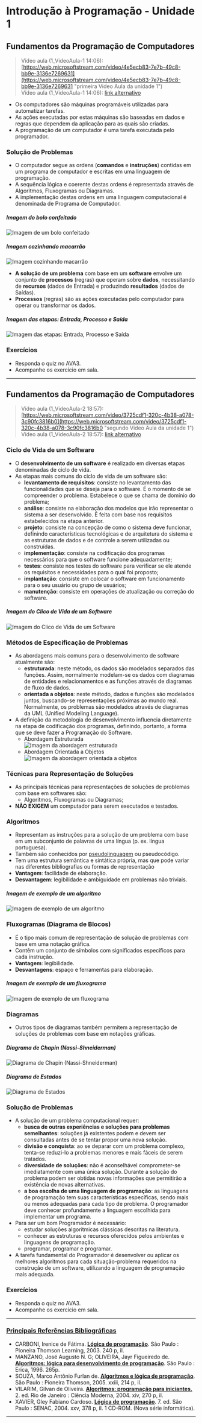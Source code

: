# Introdução à Programação - Unidade 1

## Fundamentos da Programação de Computadores
> Vídeo aula (1_VideoAula-1 14:06):
> [https://web.microsoftstream.com/video/4e5ecb83-7e7b-49c8-bb9e-3136e7269631](https://web.microsoftstream.com/video/4e5ecb83-7e7b-49c8-bb9e-3136e7269631
> "primeira Video Aula da unidade 1")<br>
> Vídeo aula (1_VideoAula-1 14:06): [link
> alternativo](https://furb-my.sharepoint.com/:v:/g/personal/dalton_furb_br/EdPfGQHjAiZGnMaWvq221ngBMk--zVdGuwCtr0-6TZXPJw?e=UHYpHy
> "link alternativo da primeira Video Aula da unidade 1")
> <br>

- Os computadores são máquinas programáveis utilizadas para automatizar tarefas​.
- As ações executadas por estas máquinas são baseadas em dados e regras que dependem da aplicação para as quais são criadas​.
- A programação de um computador é uma tarefa executada pelo programador​.

### Solução de Problemas
- O computador segue as ordens (**comandos** e **instruções**) contidas em um programa de computador e escritas em uma linguagem de programação​.
- A sequência lógica e coerente destas ordens é representada através de Algoritmos, Fluxogramas ou Diagramas​.
- A implementação destas ordens em uma linguagem computacional é denominada de Programa de Computador​.

##### Imagem do bolo confeitado<br>
![Imagem de um bolo confeitado](imgs/img_Bolo.png "Imagem de um bolo confeitado")

##### Imagem cozinhando macarrão<br>
![Imagem cozinhando macarrão](imgs/img_Miojo.png "Imagem cozinhando macarrão")

- **A solução de um problema** com base em um **software** envolve um conjunto de **processos** (regras) que operam sobre **dados**, necessitando de **recursos** (dados de Entrada) e produzindo **resultados** (dados de Saídas)​.
- **Processos** (regras) são as ações executadas pelo computador para operar ou transformar os dados.

##### Imagem das etapas: Entrada, Processo e Saída<br>
![Imagem das etapas: Entrada, Processo e Saída](imgs/img_EPS.png "Imagem das etapas: Entrada, Processo e Saída")

### Exercícios
- Responda o quiz no AVA3​.
- Acompanhe os exercício em sala​.

----------

## Fundamentos da Programação de Computadores
> Vídeo aula (1_VideoAula-2 18:57):
> [https://web.microsoftstream.com/video/3725cdf1-320c-4b38-a078-3c90fc3816b0](https://web.microsoftstream.com/video/3725cdf1-320c-4b38-a078-3c90fc3816b0
> "segundo Video Aula da unidade 1")<br>
> Vídeo aula (1_VideoAula-2 18:57): [link
> alternativo](https://web.microsoftstream.com/video/3725cdf1-320c-4b38-a078-3c90fc3816b0
> "link alternativo da segunda Video Aula da unidade 1")
> <br>

### Ciclo de Vida de um Software​
- O **desenvolvimento de um software** é realizado em diversas etapas denominadas de ciclo de vida.
- As etapas mais comuns do ciclo de vida de um software são:​
  - **levantamento de requisitos**: consiste no levantamento das funcionalidades que se deseja para o software. É o momento de se compreender o problema. Estabelece o que se chama de domínio do problema;​
  - **análise**: consiste na elaboração dos modelos que irão representar o sistema a ser desenvolvido. É feita com base nos requisitos estabelecidos na etapa anterior.​
  - **projeto**: consiste na concepção de como o sistema deve funcionar, definindo características tecnológicas e de arquitetura do sistema e  as estruturas de dados e de controle a serem utilizadas ou construídas.​
  - **implementação**: consiste na codificação dos programas necessários para que o software funcione adequadamente;​
  - **testes**: consiste nos testes do software para verificar se ele atende os requisitos e necessidades para o qual foi proposto;​
  - **implantação**: consiste em colocar o software em funcionamento para o seu usuário ou grupo de usuários;
  - **manutenção**: consiste em operações de atualização ou correção do software.​

##### Imagem do Clico de Vida de um Software<br>
![Imagem do Clico de Vida de um Software](imgs/img_CicloVida.png "Imagem do Clico de Vida de um Software")

### Métodos de Especificação de Problemas
- As abordagens mais comuns para o desenvolvimento de software atualmente são:​
  - **estruturada**: neste método, os dados são modelados separados das funções. Assim, normalmente modelam-se os dados com diagramas de entidades e relacionamentos e as funções através de diagramas de fluxo de dados.​
  - **orientada a objetos**: neste método, dados e funções são modelados juntos, buscando-se representações próximas ao mundo real. Normalmente, os problemas são modelados através de diagramas da UML (Unified Modeling Language)​.
- A definição da metodologia de desenvolvimento influencia diretamente na etapa de codificação dos programas, definindo, portanto, a forma que se deve fazer a Programação do Software​.
  - Abordagem Estruturada<br> 
![Imagem da abordagem estruturada](imgs/img_AbordagemEstruturada​.png "Imagem da abordagem estruturada")
  - Abordagem Orientada a Objetos<br>
![Imagem da abordagem orientada a objetos](imgs/img_AbordagemOrientadaObjetos.png "Imagem da abordagem estruturada")

### Técnicas para Representação de Soluções
- As principais técnicas para representações de soluções de problemas com base em softwares são:
  - Algoritmos, Fluxogramas ou Diagramas;​
- **NÃO EXIGEM** um computador para serem executados e testados.​

### Algoritmos​
- Representam as instruções para a solução de um problema com base em um subconjunto de palavras de uma língua (p. ex. língua portuguesa).
- Também são conhecidos por [pseudolinguagem](https://pt.wikipedia.org/wiki/Pseudocódigo "pseudolinguagem é uma linguagem hipotética,que tem por objetivo ser um instrumento didático para auxiliar na dinâmica ensino-aprendizado. Ela contém os principais elementos encontrados em praticamente todas as linguagens reais de programação de computadores.") ou pseudocódigo.
- Tem uma estrutura semântica e sintática própria, mas que pode variar nas diferentes bibliografias ou formas de representação
- **Vantagem**: facilidade de elaboração.​
- **Desvantagem**: legibilidade e ambiguidade em problemas não triviais.​
##### Imagem de exemplo de um algoritmo<br>
![Imagem de exemplo de um algoritmo](imgs/img_Algoritmo.png "Imagem de exemplo de um algoritmo")

### Fluxogramas (Diagrama de Blocos)​
- É o tipo mais comum de representação de solução de problemas com base em uma notação gráfica.​
- Contêm um conjunto de símbolos com significados específicos para cada instrução.​
- **Vantagem**: legibilidade.​
- **Desvantagens**: espaço e ferramentas para elaboração.​
##### Imagem de exemplo de um fluxograma<br>
![Imagem de exemplo de um fluxograma](imgs/img_Fluxograma.png "Imagem de exemplo de um fluxograma")

### Diagramas​
- Outros tipos de diagramas também permitem a representação de soluções de problemas com base em notações gráficas.​
##### Diagrama de Chapin (Nassi-Shneiderman)<br>
![Diagrama de Chapin (Nassi-Shneiderman)](imgs/img_DiagramaChapin.png "Diagrama de Chapin (Nassi-Shneiderman)")
##### Diagrama de Estados<br>
![Diagrama de Estados](imgs/img_DiagramaEstados.png "Diagrama de Estados")

### Solução de Problemas​
- A solução de um problema computacional requer:​
  - **busca de outras experiências e soluções para problemas semelhantes**: soluções já existentes podem e devem ser consultadas antes de se tentar propor uma nova solução.
  - **divisão e conquista**: ao se deparar com um problema complexo, tenta-se reduzi-lo a problemas menores e mais fáceis de serem tratados.
  - **diversidade de soluções**: não é aconselhável comprometer-se imediatamente com uma única solução. Durante a solução do problema podem ser obtidas novas informações que permitirão a existência de novas alternativas.
  - **a boa escolha de uma linguagem de programação**: as linguagens de programação tem suas características específicas, sendo mais ou menos adequadas para cada tipo de problema. O programador deve conhecer profundamente a linguagem escolhida para implementar um programa.
- Para ser um bom Programador é necessário:​
  - estudar soluções algorítmicas clássicas descritas na literatura.
  - conhecer as estruturas e recursos oferecidos pelos ambientes e linguagens de programação.
  - programar, programar e programar.
- A tarefa fundamental do Programador é desenvolver ou aplicar os melhores algoritmos para cada situação-problema requeridos na construção de um software, utilizando a linguagem de programação mais adequada.​

### Exercícios
- Responda o quiz no AVA3​.
- Acompanhe os exercício em sala​.

----------

### [Principais Referências Bibliográficas​](#RB)
- CARBONI, Irenice de Fátima. **[Lógica de programação](https://bu.furb.br/consulta/portalConsulta/recuperaMfnCompleto.php?menu=rapida&CdMFN=265888)**. São Paulo : Pioneira Thomson Learning, 2003. 240 p, il.​
- MANZANO, José Augusto N. G; OLIVEIRA, Jayr Figueiredo de. **[Algoritmos: lógica para desenvolvimento de programação](https://bu.furb.br/consulta/portalConsulta/recuperaMfnCompleto.php?menu=rapida&CdMFN=98280)**. São Paulo : Erica, 1996. 265p.​
- SOUZA, Marco Antônio Furlan de. **[Algoritmos e lógica de programação](https://bu.furb.br/consulta/portalConsulta/recuperaMfnCompleto.php?menu=rapida&CdMFN=306850)**. São Paulo : Pioneira Thomson, 2005. xxiii, 214 p, il.
- VILARIM, Gilvan de Oliveira.
  **[Algoritmos: programação para iniciantes.](https://bu.furb.br/consulta/portalConsulta/recuperaMfnCompleto.php?menu=rapida&CdMFN=319911)**
  2. ed. Rio de Janeiro : Ciência Moderna, 2004. xiv, 270 p, il.​
- XAVIER, Gley Fabiano Cardoso. **[Lógica de programação](https://bu.furb.br/consulta/portalConsulta/recuperaMfnCompleto.php?menu=rapida&CdMFN=267002)**. 7. ed. São Paulo : SENAC, 2004. xxv, 378 p, il. 1 CD-ROM. (Nova série informática).​
----------